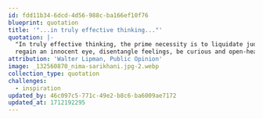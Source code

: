 ```yaml
---
id: fdd11b34-6dcd-4d56-988c-ba166ef10f76
blueprint: quotation
title: '"...in truly effective thinking..."'
quotation: |-
  "In truly effective thinking, the prime necessity is to liquidate judgments, 
  regain an innocent eye, disentangle feelings, be curious and open-hearted."
attribution: 'Walter Lipman, Public Opinion'
image: _132560870_nima-sarikhani.jpg-2.webp
collection_type: quotation
challenges:
  - inspiration
updated_by: 46c097c5-771c-49e2-b8c6-ba6009ae7172
updated_at: 1712192295
---
```

